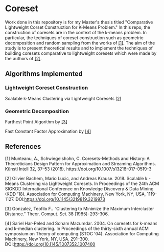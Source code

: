 # Coreset
Work done in this repository is for my Master's thesis titled "Comparative Lightweight Corset Construction for K-Means Problem."
In this repo, the construction of coresets are in the context of the k-means problem. In
particular, the techniques of coreset construction such as geometric
decomposition and random sampling from the works of [[1]](https://link.springer.com/article/10.1007/s13218-017-0519-3). The aim of the study
is to present theoretical results and to implement the techniques of building
coresets comparative to lightweight coresets which were made by the authors of
[[2]](https://arxiv.org/abs/1702.08248).

## Algorithms Implemented
### Lightweight Coreset Construction
Scalable k-Means Clustering via Lightweight Coresets [[2]](https://arxiv.org/abs/1702.08248)

### Geometric Decomposition
Farthest Point Algorithm by [[3]](https://www.sciencedirect.com/science/article/pii/0304397585902245) 

Fast Constant Factor Approximation by [[4]](https://arxiv.org/abs/1810.12826)

## References
[1] Munteanu, A., Schwiegelshohn, C. Coresets-Methods and History: A Theoreticians Design Pattern for Approximation and Streaming Algorithms. Künstl Intell 32, 37–53 (2018). https://doi.org/10.1007/s13218-017-0519-3

[2] Olivier Bachem, Mario Lucic, and Andreas Krause. 2018. Scalable k -Means Clustering via Lightweight Coresets. In Proceedings of the 24th ACM SIGKDD International Conference on Knowledge Discovery & Data Mining (KDD '18). Association for Computing Machinery, New York, NY, USA, 1119–1127. DOI:https://doi.org/10.1145/3219819.3219973

[3] Gonzalez, Teofilo F.. “Clustering to Minimize the Maximum Intercluster Distance.” Theor. Comput. Sci. 38 (1985): 293-306.

[4] Sariel Har-Peled and Soham Mazumdar. 2004. On coresets for k-means and k-median clustering. In Proceedings of the thirty-sixth annual ACM symposium on Theory of computing (STOC '04). Association for Computing Machinery, New York, NY, USA, 291–300. DOI:https://doi.org/10.1145/1007352.1007400
